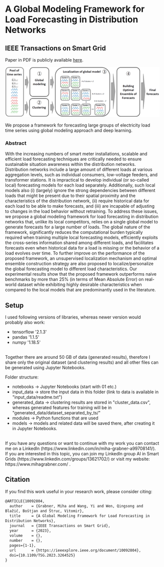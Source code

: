 # A Global Modeling Framework for Load Forecasting in Distribution Networks 
## IEEE Transactions on Smart Grid

Paper in PDF is publicly available [here](https://ieeexplore.ieee.org/document/10092804).

<img src="images/framework.PNG" alt="framework.png" width="600">

We propose a framework for forecasting large groups of electricity load time series using global modeling approach and deep learning.

### Abstract
With the increasing numbers of smart meter installations,
scalable and efficient load forecasting techniques are
critically needed to ensure sustainable situation awareness within
the distribution networks. Distribution networks include a large
amount of different loads at various aggregation levels, such
as individual consumers, low-voltage feeders, and transformer
stations. It is impractical to develop individual (or so-called local)
forecasting models for each load separately. Additionally, such
local models also (i) (largely) ignore the strong dependencies
between different loads that might be present due to their spatial
proximity and the characteristics of the distribution network,
(ii) require historical data for each load to be able to make
forecasts, and (iii) are incapable of adjusting to changes in
the load behavior without retraining. To address these issues,
we propose a global modeling framework for load forecasting
in distribution networks that, unlike its local competitors,
relies on a single global model to generate forecasts for a
large number of loads. The global nature of the framework,
significantly reduces the computational burden typically required
when training multiple local forecasting models, efficiently exploits
the cross-series information shared among different loads,
and facilitates forecasts even when historical data for a load
is missing or the behavior of a load evolves over time. To
further improve on the performance of the proposed framework,
an unsupervised localization mechanism and optimal ensemble
construction strategy are also proposed to localize/personalize
the global forecasting model to different load characteristics.
Our experimental results show that the proposed framework
outperforms naive benchmarks by more than 25% (in terms
of Mean Absolute Error) on real-world dataset while exhibiting
highly desirable characteristics when compared to the local models
that are predominantly used in the literature.

## Setup
I used following versions of libraries, whereas newer version would probably also work:
- tensorflow '2.1.3'
- pandas '1.1.5'
- numpy '1.18.5'
<br>
Together there are around 50 GB of data (generated results), therefore I share only the original dataset (and clustering results) and all other files can be generated using Jupyter Notebooks.<br>

Folder structure:
- notebooks -> Jupyter Notebooks (start with 01 etc.)
- input_data -> store the input data in this folder (link to data is available in "input_data/readme.txt")
- generated_data -> clustering results are stored in "cluster_data.csv", whereas generated features for training will be in "generated_data/dataset_separated_by_ts/"
- modules -> Python functions that are used
- models -> models and related data will be saved there, after creating it in Jupyter Notebooks.

<br>
If you have any questions or want to continue with my work you can contact me on a LinkedIn (https://www.linkedin.com/in/miha-grabner-a99708141/). <br>
If you are interested in this topic, you can join my LinkedIn group AI in Smart Grids (https://www.linkedin.com/groups/13621702/) or visit my website: https://www.mihagrabner.com/ .

## Citation
If you find this work useful in your research work, please consider citing:

    @ARTICLE{10092804,
      author    = {Grabner, Miha and Wang, Yi and Wen, Qingsong and Blažič, Boštjan and Štruc, Vitomir},
      title     = {A Global Modeling Framework for Load Forecasting in Distribution Networks},
      journal   = {IEEE Transactions on Smart Grid},
      year      = {2023},
      volume    = {},
      number    = {},
      pages={1-1},
      url       = {https://ieeexplore.ieee.org/document/10092804},
      doi={10.1109/TSG.2023.3264525}
    }
